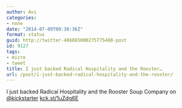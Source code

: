 ```yaml
---
author: Avi
categories:
- none
date: "2014-07-09T09:30:36Z"
format: status
guid: http://twitter-486865000275775488-post
id: 9127
tags:
- micro
- tweet
title: I just backed Radical Hospitality and the Rooster…
url: /post/i-just-backed-radical-hospitality-and-the-rooster/
---
```

I just backed Radical Hospitality and the Rooster Soup Company on [@kickstarter](http://twitter.com/kickstarter) [kck.st/1uZdg6E](http://kck.st/1uZdg6E)